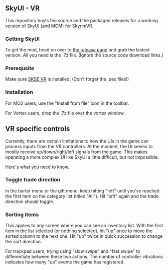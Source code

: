 SkyUI - VR
----------

This repository hosts the source and the packaged releases for a working
version of SkyUI (and MCM) for SkyrimVR.

### Getting SkyUI

To get the mod, head on over to 
[the release page](https://github.com/Odie/skyui-vr/releases/) and grab the
lastest version. All you need is the .7z file. (Ignore the source code download
links.)

### Prerequsite
Make sure [SKSE VR](http://skse.silverlock.org/) is installed. (Don't forget
the .pex files!)

### Installation

For MO2 users, use the "Install from file" icon in the toolbar.

For Vortex users, drop the .7z file over the vortex window.


VR specific controls
--------------------

Currently, there are certain limitations to how the UIs in the game can process
inputs from the VR controllers. At the moment, the UI seems to mostly receive
up/down/right/left signals from the game. This makes operating a more complex
UI like SkyUI a little difficult, but not impossible.

Here's what you need to know.

### Toggle trade direction
In the barter menu or the gift menu, keep hitting "left" until you've reached
the first item on the category list (titled "All"). Hit "left" again and the 
trade direction should toggle.

### Sorting items
This applies to any screen where you can see an inventory list. With the first 
item in the list selected (or nothing selected), hit "up" once to move the 
sorted column to the next one. Hit "up" twice in quick succession to change the 
sort direction.

For trackpad users, trying using "slow swipe" and "fast swipe" to differentiate 
between these two actions. The number of controller vibrations indicates how many 
"up" events the game has registered.
